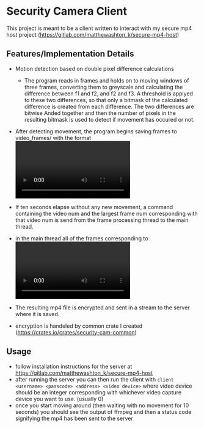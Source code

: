 # Security Camera Client

This project is meant to be a client written to interact with my secure mp4 host project (https://gitlab.com/matthewashton_k/secure-mp4-host)


## Features/Implementation Details

* Motion detection based on double pixel difference calculations
    * The program reads in frames and holds on to moving windows of three frames, converting them to greyscale and calculating the difference between f1 and f2, and f2 and f3. A threshold is applyed to these two differences, so that only a bitmask of the calculated difference is created from each difference. The two differences are bitwise Anded together and then the number of pixels in the resulting bitmask is used to detect if movement has occured or not.

* After detecting movement, the program begins saving frames to video_frames/ with the format <video num>.<frame num>.jpg 
* If ten seconds elapse without any new movement, a command containing the video num and the largest frame num corresponding with that video num is send from the frame processing thread to the main thread.
* in the main thread all of the frames corresponding to <video num> are compiled together into an mp4 using ffmpeg, then the frames are removed from the file system.
* The resulting mp4 file is encrypted and sent in a stream to the server where it is saved.
* encryption is handeled by common crate I created (https://crates.io/crates/security-cam-common)


## Usage
* follow installation instructions for the server at https://gitlab.com/matthewashton_k/secure-mp4-host
* after running the server you can then run the client with ```client <username> <passcode> <address> <video device>``` where video device should be an integer corresponding with whichever video capture device you want to use. (usually 0)
* once you start moving around (then waiting with no movement for 10 seconds) you should see the output of ffmpeg and then a status code signifying the mp4 has been sent to the server
